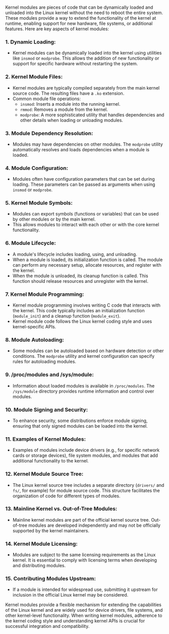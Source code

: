 Kernel modules are pieces of code that can be dynamically loaded and unloaded into the Linux kernel without the need to reboot the entire system. These modules provide a way to extend the functionality of the kernel at runtime, enabling support for new hardware, file systems, or additional features. Here are key aspects of kernel modules:

### 1. **Dynamic Loading:**
   - Kernel modules can be dynamically loaded into the kernel using utilities like `insmod` or `modprobe`. This allows the addition of new functionality or support for specific hardware without restarting the system.

### 2. **Kernel Module Files:**
   - Kernel modules are typically compiled separately from the main kernel source code. The resulting files have a `.ko` extension.
   - Common module file operations:
      - `insmod`: Inserts a module into the running kernel.
      - `rmmod`: Removes a module from the kernel.
      - `modprobe`: A more sophisticated utility that handles dependencies and other details when loading or unloading modules.

### 3. **Module Dependency Resolution:**
   - Modules may have dependencies on other modules. The `modprobe` utility automatically resolves and loads dependencies when a module is loaded.

### 4. **Module Configuration:**
   - Modules often have configuration parameters that can be set during loading. These parameters can be passed as arguments when using `insmod` or `modprobe`.

### 5. **Kernel Module Symbols:**
   - Modules can export symbols (functions or variables) that can be used by other modules or by the main kernel.
   - This allows modules to interact with each other or with the core kernel functionality.

### 6. **Module Lifecycle:**
   - A module's lifecycle includes loading, using, and unloading.
   - When a module is loaded, its initialization function is called. The module can perform any necessary setup, allocate resources, and register with the kernel.
   - When the module is unloaded, its cleanup function is called. This function should release resources and unregister with the kernel.

### 7. **Kernel Module Programming:**
   - Kernel module programming involves writing C code that interacts with the kernel. This code typically includes an initialization function (`module_init`) and a cleanup function (`module_exit`).
   - Kernel module code follows the Linux kernel coding style and uses kernel-specific APIs.

### 8. **Module Autoloading:**
   - Some modules can be autoloaded based on hardware detection or other conditions. The `modprobe` utility and kernel configuration can specify rules for autoloading modules.

### 9. **/proc/modules and /sys/module:**
   - Information about loaded modules is available in `/proc/modules`. The `/sys/module` directory provides runtime information and control over modules.

### 10. **Module Signing and Security:**
   - To enhance security, some distributions enforce module signing, ensuring that only signed modules can be loaded into the kernel.

### 11. **Examples of Kernel Modules:**
   - Examples of modules include device drivers (e.g., for specific network cards or storage devices), file system modules, and modules that add additional functionality to the kernel.

### 12. **Kernel Module Source Tree:**
   - The Linux kernel source tree includes a separate directory (`drivers/` and `fs/`, for example) for module source code. This structure facilitates the organization of code for different types of modules.

### 13. **Mainline Kernel vs. Out-of-Tree Modules:**
   - Mainline kernel modules are part of the official kernel source tree. Out-of-tree modules are developed independently and may not be officially supported by the kernel maintainers.

### 14. **Kernel Module Licensing:**
   - Modules are subject to the same licensing requirements as the Linux kernel. It is essential to comply with licensing terms when developing and distributing modules.

### 15. **Contributing Modules Upstream:**
   - If a module is intended for widespread use, submitting it upstream for inclusion in the official Linux kernel may be considered.

Kernel modules provide a flexible mechanism for extending the capabilities of the Linux kernel and are widely used for device drivers, file systems, and other kernel-level functionality. When writing kernel modules, adherence to the kernel coding style and understanding kernel APIs is crucial for successful integration and compatibility.